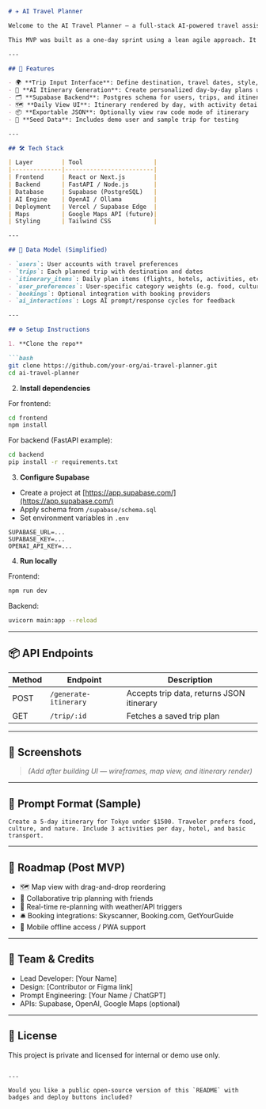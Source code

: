````markdown
# ✈️ AI Travel Planner

Welcome to the AI Travel Planner — a full-stack AI-powered travel assistant that generates personalized itineraries based on user preferences, budget, and travel history.

This MVP was built as a one-day sprint using a lean agile approach. It leverages AI (e.g. OpenAI or Ollama), Supabase for backend services, and modern web frameworks for the frontend.

---

## 🚀 Features

- 🌍 **Trip Input Interface**: Define destination, travel dates, style, and budget
- 🧠 **AI Itinerary Generation**: Create personalized day-by-day plans using LLMs
- 🗂️ **Supabase Backend**: Postgres schema for users, trips, and itinerary items
- 🗺️ **Daily View UI**: Itinerary rendered by day, with activity details
- 📦 **Exportable JSON**: Optionally view raw code mode of itinerary
- 🧪 **Seed Data**: Includes demo user and sample trip for testing

---

## 🛠️ Tech Stack

| Layer        | Tool                    |
|--------------|-------------------------|
| Frontend     | React or Next.js        |
| Backend      | FastAPI / Node.js       |
| Database     | Supabase (PostgreSQL)   |
| AI Engine    | OpenAI / Ollama         |
| Deployment   | Vercel / Supabase Edge  |
| Maps         | Google Maps API (future)|
| Styling      | Tailwind CSS            |

---

## 🧾 Data Model (Simplified)

- `users`: User accounts with travel preferences
- `trips`: Each planned trip with destination and dates
- `itinerary_items`: Daily plan items (flights, hotels, activities, etc.)
- `user_preferences`: User-specific category weights (e.g. food, culture)
- `bookings`: Optional integration with booking providers
- `ai_interactions`: Logs AI prompt/response cycles for feedback

---

## ⚙️ Setup Instructions

1. **Clone the repo**

```bash
git clone https://github.com/your-org/ai-travel-planner.git
cd ai-travel-planner
````

2. **Install dependencies**

For frontend:

```bash
cd frontend
npm install
```

For backend (FastAPI example):

```bash
cd backend
pip install -r requirements.txt
```

3. **Configure Supabase**

* Create a project at [https://app.supabase.com/](https://app.supabase.com/)
* Apply schema from `/supabase/schema.sql`
* Set environment variables in `.env`

```env
SUPABASE_URL=...
SUPABASE_KEY=...
OPENAI_API_KEY=...
```

4. **Run locally**

Frontend:

```bash
npm run dev
```

Backend:

```bash
uvicorn main:app --reload
```

---

## 📦 API Endpoints

| Method | Endpoint              | Description                               |
| ------ | --------------------- | ----------------------------------------- |
| POST   | `/generate-itinerary` | Accepts trip data, returns JSON itinerary |
| GET    | `/trip/:id`           | Fetches a saved trip plan                 |

---

## 📸 Screenshots

> *(Add after building UI — wireframes, map view, and itinerary render)*

---

## 🧠 Prompt Format (Sample)

```text
Create a 5-day itinerary for Tokyo under $1500. Traveler prefers food, culture, and nature. Include 3 activities per day, hotel, and basic transport.
```

---

## 📌 Roadmap (Post MVP)

* 🗺️ Map view with drag-and-drop reordering
* 🤝 Collaborative trip planning with friends
* 🔄 Real-time re-planning with weather/API triggers
* 🛎️ Booking integrations: Skyscanner, Booking.com, GetYourGuide
* 📱 Mobile offline access / PWA support

---

## 👥 Team & Credits

* Lead Developer: \[Your Name]
* Design: \[Contributor or Figma link]
* Prompt Engineering: \[Your Name / ChatGPT]
* APIs: Supabase, OpenAI, Google Maps (optional)

---

## 📄 License

This project is private and licensed for internal or demo use only.

```

---

Would you like a public open-source version of this `README` with badges and deploy buttons included?
```
